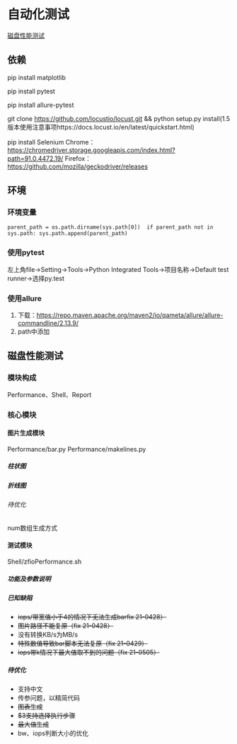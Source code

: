 # 自动化测试

[磁盘性能测试](#磁盘性能测试)


## 依赖
pip install matplotlib

pip install pytest

pip install allure-pytest

git clone https://github.com/locustio/locust.git && python setup.py install(1.5版本使用注意事项https://docs.locust.io/en/latest/quickstart.html)

pip install Selenium
Chrome：https://chromedriver.storage.googleapis.com/index.html?path=91.0.4472.19/
Firefox：https://github.com/mozilla/geckodriver/releases

## 环境

### 环境变量
`parent_path = os.path.dirname(sys.path[0]) 
if parent_path not in sys.path:
    sys.path.append(parent_path)`
    
### 使用pytest
左上角file->Setting->Tools->Python Integrated Tools->项目名称->Default test runner->选择py.test

### 使用allure
1. 下载：https://repo.maven.apache.org/maven2/io/qameta/allure/allure-commandline/2.13.9/
2. path中添加

## 磁盘性能测试 

### 模块构成
Performance、Shell、Report

### 核心模块

#### 图片生成模块
Performance/bar.py
Performance/makelines.py

##### 柱状图

##### 折线图

###### 待优化
num数组生成方式

#### 测试模块
Shell/zfioPerformance.sh

##### 功能及参数说明

##### 已知缺陷
* ~~iops/带宽值小于4的情况下无法生成barfix 21-0428）~~
* ~~图片路径不能复原（fix 21-0428）~~
* 没有转换KB/s为MB/s
* ~~特殊数值导致bar脚本无法复原（fix 21-0429）~~
* ~~iops带k情况下最大值取不到的问题（fix 21-0505）~~

##### 待优化
* 支持中文
* 传参问题，以精简代码
* ~~图表生成~~
* ~~$3支持选择执行步骤~~
* ~~最大值生成~~
* bw、iops判断大小的优化




